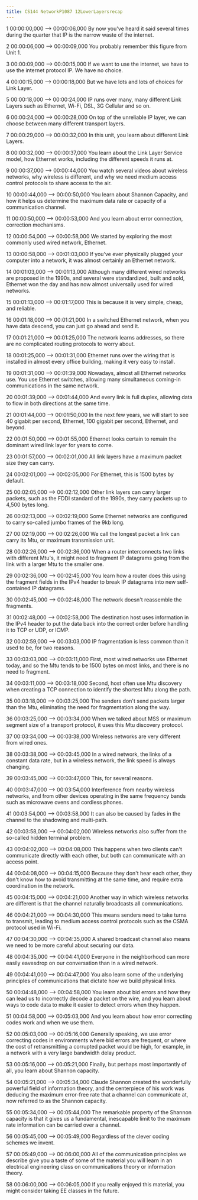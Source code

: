 ```yaml
---
title: CS144 NetworkP1087 12LowerLayersrecap
---
```


1
00:00:00,000 --> 00:00:06,000
By now you've heard it said several times during the quarter that IP is the narrow waste of the internet.

2
00:00:06,000 --> 00:00:09,000
You probably remember this figure from Unit 1.

3
00:00:09,000 --> 00:00:15,000
If we want to use the internet, we have to use the internet protocol IP. We have no choice.

4
00:00:15,000 --> 00:00:18,000
But we have lots and lots of choices for Link Layer.

5
00:00:18,000 --> 00:00:24,000
IP runs over many, many different Link Layers such as Ethernet, Wi-Fi, DSL, 3G Cellular and so on.

6
00:00:24,000 --> 00:00:28,000
On top of the unreliable IP layer, we can choose between many different transport layers.

7
00:00:29,000 --> 00:00:32,000
In this unit, you learn about different Link Layers.

8
00:00:32,000 --> 00:00:37,000
You learn about the Link Layer Service model, how Ethernet works, including the different speeds it runs at.

9
00:00:37,000 --> 00:00:44,000
You watch several videos about wireless networks, why wireless is different, and why we need medium access control protocols to share access to the air.

10
00:00:44,000 --> 00:00:50,000
You learn about Shannon Capacity, and how it helps us determine the maximum data rate or capacity of a communication channel.

11
00:00:50,000 --> 00:00:53,000
And you learn about error connection, correction mechanisms.

12
00:00:54,000 --> 00:00:58,000
We started by exploring the most commonly used wired network, Ethernet.

13
00:00:58,000 --> 00:01:03,000
If you've ever physically plugged your computer into a network, it was almost certainly an Ethernet network.

14
00:01:03,000 --> 00:01:13,000
Although many different wired networks are proposed in the 1990s, and several were standardized, built and sold, Ethernet won the day and has now almost universally used for wired networks.

15
00:01:13,000 --> 00:01:17,000
This is because it is very simple, cheap, and reliable.

16
00:01:18,000 --> 00:01:21,000
In a switched Ethernet network, when you have data descend, you can just go ahead and send it.

17
00:01:21,000 --> 00:01:25,000
The network learns addresses, so there are no complicated routing protocols to worry about.

18
00:01:25,000 --> 00:01:31,000
Ethernet runs over the wiring that is installed in almost every office building, making it very easy to install.

19
00:01:31,000 --> 00:01:39,000
Nowadays, almost all Ethernet networks use. You use Ethernet switches, allowing many simultaneous coming-in communications in the same network.

20
00:01:39,000 --> 00:01:44,000
And every link is full duplex, allowing data to flow in both directions at the same time.

21
00:01:44,000 --> 00:01:50,000
In the next few years, we will start to see 40 gigabit per second, Ethernet, 100 gigabit per second, Ethernet, and beyond.

22
00:01:50,000 --> 00:01:55,000
Ethernet looks certain to remain the dominant wired link layer for years to come.

23
00:01:57,000 --> 00:02:01,000
All link layers have a maximum packet size they can carry.

24
00:02:01,000 --> 00:02:05,000
For Ethernet, this is 1500 bytes by default.

25
00:02:05,000 --> 00:02:12,000
Other link layers can carry larger packets, such as the FDDI standard of the 1990s, they carry packets up to 4,500 bytes long.

26
00:02:13,000 --> 00:02:19,000
Some Ethernet networks are configured to carry so-called jumbo frames of the 9kb long.

27
00:02:19,000 --> 00:02:26,000
We call the longest packet a link can carry its Mtu, or maximum transmission unit.

28
00:02:26,000 --> 00:02:36,000
When a router interconnects two links with different Mtu's, it might need to fragment IP datagrams going from the link with a larger Mtu to the smaller one.

29
00:02:36,000 --> 00:02:45,000
You learn how a router does this using the fragment fields in the IPv4 header to break IP datagrams into new self-contained IP datagrams.

30
00:02:45,000 --> 00:02:48,000
The network doesn't reassemble the fragments.

31
00:02:48,000 --> 00:02:58,000
The destination host uses information in the IPv4 header to put the data back into the correct order before handling it to TCP or UDP, or ICMP.

32
00:02:59,000 --> 00:03:03,000
IP fragmentation is less common than it used to be, for two reasons.

33
00:03:03,000 --> 00:03:11,000
First, most wired networks use Ethernet today, and so the Mtu tends to be 1500 bytes on most links, and there is no need to fragment.

34
00:03:11,000 --> 00:03:18,000
Second, host often use Mtu discovery when creating a TCP connection to identify the shortest Mtu along the path.

35
00:03:18,000 --> 00:03:25,000
The senders don't send packets larger than the Mtu, eliminating the need for fragmentation along the way.

36
00:03:25,000 --> 00:03:34,000
When we talked about MSS or maximum segment size of a transport protocol, it uses this Mtu discovery protocol.

37
00:03:34,000 --> 00:03:38,000
Wireless networks are very different from wired ones.

38
00:03:38,000 --> 00:03:45,000
In a wired network, the links of a constant data rate, but in a wireless network, the link speed is always changing.

39
00:03:45,000 --> 00:03:47,000
This, for several reasons.

40
00:03:47,000 --> 00:03:54,000
Interference from nearby wireless networks, and from other devices operating in the same frequency bands such as microwave ovens and cordless phones.

41
00:03:54,000 --> 00:03:58,000
It can also be caused by fades in the channel to the shadowing and multi-path.

42
00:03:58,000 --> 00:04:02,000
Wireless networks also suffer from the so-called hidden terminal problem.

43
00:04:02,000 --> 00:04:08,000
This happens when two clients can't communicate directly with each other, but both can communicate with an access point.

44
00:04:08,000 --> 00:04:15,000
Because they don't hear each other, they don't know how to avoid transmitting at the same time, and require extra coordination in the network.

45
00:04:15,000 --> 00:04:21,000
Another way in which wireless networks are different is that the channel naturally broadcasts all communications.

46
00:04:21,000 --> 00:04:30,000
This means senders need to take turns to transmit, leading to medium access control protocols such as the CSMA protocol used in Wi-Fi.

47
00:04:30,000 --> 00:04:35,000
A shared broadcast channel also means we need to be more careful about securing our data.

48
00:04:35,000 --> 00:04:41,000
Everyone in the neighborhood can more easily eavesdrop on our conversation than in a wired network.

49
00:04:41,000 --> 00:04:47,000
You also learn some of the underlying principles of communications that dictate how we build physical links.

50
00:04:48,000 --> 00:04:58,000
You learn about bid errors and how they can lead us to incorrectly decode a packet on the wire, and you learn about ways to code data to make it easier to detect errors when they happen.

51
00:04:58,000 --> 00:05:03,000
And you learn about how error correcting codes work and when we use them.

52
00:05:03,000 --> 00:05:16,000
Generally speaking, we use error correcting codes in environments where bid errors are frequent, or where the cost of retransmitting a corrupted packet would be high, for example, in a network with a very large bandwidth delay product.

53
00:05:16,000 --> 00:05:21,000
Finally, but perhaps most importantly of all, you learn about Shannon capacity.

54
00:05:21,000 --> 00:05:34,000
Claude Shannon created the wonderfully powerful field of information theory, and the centerpiece of his work was deducing the maximum error-free rate that a channel can communicate at, now referred to as the Shannon capacity.

55
00:05:34,000 --> 00:05:44,000
The remarkable property of the Shannon capacity is that it gives us a fundamental, inescapable limit to the maximum rate information can be carried over a channel.

56
00:05:45,000 --> 00:05:49,000
Regardless of the clever coding schemes we invent.

57
00:05:49,000 --> 00:06:00,000
All of the communication principles we describe give you a taste of some of the material you will learn in an electrical engineering class on communications theory or information theory.

58
00:06:00,000 --> 00:06:05,000
If you really enjoyed this material, you might consider taking EE classes in the future.

